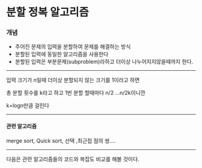 # 분할 정복 알고리즘

### 개념

- 주어진 문제의 입력을 분할하여 문제를 해결하는 방식
- 분할된 입력에 동일한 알고리즘을 사용한다
- 분할된 입력은 부분문제(subproblem)라하고 더이상 나누어지지않을때까지 한다.

--------



입력 크기가 n일때 더이상 분할되지 않는 크기를 1이라고 하면

총 분할 횟수를 k라고 하고 1번 분할 할때마다 n/2 ...n/2k이니깐

k=logn만큼 걸린다

---------



#### 관련 알고리즘



merge sort, Quick sort, 선택 ,최근접 점의 쌍....



-------

다음은 관련 알고리즘들의 코드와 복잡도 비교를 해볼 것이다.

